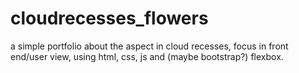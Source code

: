 # cloudrecesses_flowers
a simple portfolio about the aspect in cloud recesses, focus in front end/user view, using html, css, js and (maybe bootstrap?) flexbox. 
